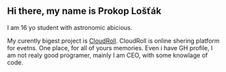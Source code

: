 ## Hi there, my name is Prokop Lošťák

I am 16 yo student with astronomic abicious. 

My curently bigest project is [CloudRoll](https://cloudroll.co). CloudRoll is online shering platform for evetns. One place, for all of yours memories.
Even i have GH profile, I am not realy good programer, mainly I am CEO, with some knowlage of code.

<!--
**prokop321/prokop321** is a ✨ _special_ ✨ repository because its `README.md` (this file) appears on your GitHub profile.

Here are some ideas to get you started:

- 🔭 I’m currently working on ...
- 🌱 I’m currently learning ...
- 👯 I’m looking to collaborate on ...
- 🤔 I’m looking for help with ...
- 💬 Ask me about ...
- 📫 How to reach me: ...
- 😄 Pronouns: ...
- ⚡ Fun fact: ...
-->
